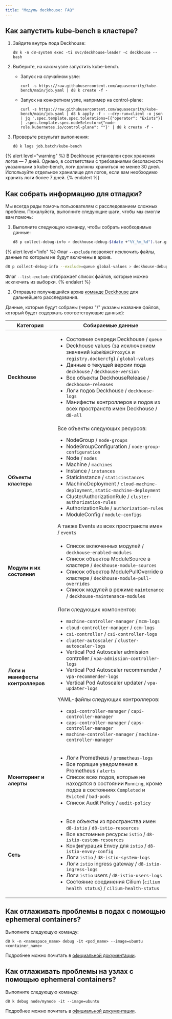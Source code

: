 ```yaml
---
title: "Модуль deckhouse: FAQ"
---
```


## Как запустить kube-bench в кластере?

1. Зайдите внутрь пода Deckhouse:

   ```shell
   d8 k -n d8-system exec -ti svc/deckhouse-leader -c deckhouse -- bash
   ```

1. Выберите, на каком узле запустить kube-bench.

   * Запуск на случайном узле:

     ```shell
     curl -s https://raw.githubusercontent.com/aquasecurity/kube-bench/main/job.yaml | d8 k create -f -
     ```

   * Запуск на конкретном узле, например на control-plane:

     ```shell
     curl -s https://raw.githubusercontent.com/aquasecurity/kube-bench/main/job.yaml | d8 k apply -f - --dry-run=client -o json | jq '.spec.template.spec.tolerations=[{"operator": "Exists"}] | .spec.template.spec.nodeSelector={"node-role.kubernetes.io/control-plane": ""}' | d8 k create -f -
     ```

1. Проверьте результат выполнения:

   ```shell
   d8 k logs job.batch/kube-bench
   ```

{% alert level="warning" %}
В Deckhouse установлен срок хранения логов — 7 дней. Однако, в соответствии с требованиями безопасности указанными в kube-bench, логи должны храниться не менее 30 дней. Используйте отдельное хранилище для логов, если вам необходимо хранить логи более 7 дней.
{% endalert %}

## Как собрать информацию для отладки?

Мы всегда рады помочь пользователям с расследованием сложных проблем. Пожалуйста, выполните следующие шаги, чтобы мы смогли вам помочь:

1. Выполните следующую команду, чтобы собрать необходимые данные:

   ```sh
   d8 p collect-debug-info > deckhouse-debug-$(date +"%Y_%m_%d").tar.gz
   ```

{% alert level="info" %}
Флаг `--exclude` позволяет исключить файлы, данные по которым не будут включены в архив.
   ```sh
   d8 p collect-debug-info --exclude=queue global-values > deckhouse-debug-$(date +"%Y_%m_%d").tar.gz
   ```
Флаг `--list-exclude` отображает список файлов, которые можно исключить из выборки.
{% endalert %}

2. Отправьте получившийся архив [команде Deckhouse](https://github.com/deckhouse/deckhouse/issues/new/choose) для дальнейшего расследования.

Данные, которые будут собраны (через "/" указаны название файлов, который будет содержать соответствующие данные):

<table>
  <thead>
    <tr>
      <th>Категория</th>
      <th>Собираемые данные</th>
    </tr>
  </thead>
  <tbody>
    <tr>
      <td><strong>Deckhouse</strong></td>
      <td>
        <ul>
          <li>Состояние очереди Deckhouse / <code>queue</code></li>
          <li>Deckhouse values (за исключением значений <code>kubeRBACProxyCA</code> и <code>registry.dockercfg</code>) / <code>global-values</code></li>
          <li>Данные о текущей версии пода <code>deckhouse</code> / <code>deckhouse-version</code></li>
          <li>Все объекты DeckhouseRelease / <code>deckhouse-releases</code></li>
          <li>Логи подов Deckhouse / <code>deckhouse-logs</code></li>
          <li>Манифесты контроллеров и подов из всех пространств имен Deckhouse / <code>d8-all</code></li>
        </ul>
      </td>
    </tr>
    <tr>
      <td><strong>Объекты кластера</strong></td>
      <td>
        Все объекты следующих ресурсов:
        <ul>
          <li>NodeGroup / <code>node-groups</code></li>
          <li>NodeGroupConfiguration / <code>node-group-configuration</code></li>
          <li>Node / <code>nodes</code></li>
          <li>Machine / <code>machines</code></li>
          <li>Instance / <code>instances</code></li>
          <li>StaticInstance / <code>staticinstances</code></li>
          <li>MachineDeployment / <code>cloud-machine-deployment</code>, <code>static-machine-deployment</code></li>
          <li>ClusterAuthorizationRule / <code>cluster-authorization-rules</code></li>
          <li>AuthorizationRule / <code>authorization-rules</code></li>
          <li>ModuleConfig / <code>module-configs</code></li>
        </ul>
        А также Events из всех пространств имен / <code>events</code>
      </td>
    </tr>
    <tr>
      <td><strong>Модули и их состояния</strong></td>
      <td>
        <ul>
          <li>Список включенных модулей / <code>deckhouse-enabled-modules</code></li>
          <li>Список объектов ModuleSource в кластере / <code>deckhouse-module-sources</code></li>
          <li>Список объектов ModulePullOverride в кластере / <code>deckhouse-module-pull-overrides</code></li>
          <li>Список модулей в режиме <code>maintenance</code> / <code>deckhouse-maintenance-modules</code></li>
        </ul>
      </td>
    </tr>
    <tr>
      <td><strong>Логи и манифесты контроллеров</strong></td>
      <td>
        Логи следующих компонентов:
        <ul>
          <li><code>machine-controller-manager</code> / <code>mcm-logs</code></li>
          <li><code>cloud-controller-manager</code> / <code>ccm-logs</code></li>
          <li><code>csi-controller</code> / <code>csi-controller-logs</code></li>
          <li><code>cluster-autoscaler</code> / <code>cluster-autoscaler-logs</code></li>
          <li>Vertical Pod Autoscaler admission controller / <code>vpa-admission-controller-logs</code></li>
          <li>Vertical Pod Autoscaler recommender / <code>vpa-recommender-logs</code></li>
          <li>Vertical Pod Autoscaler updater / <code>vpa-updater-logs</code></li>
        </ul>
        YAML-файлы следующих контроллеров:
        <ul>
          <li><code>capi-controller-manager</code> / <code>capi-controller-manager</code></li>
          <li><code>caps-controller-manager</code> / <code>caps-controller-manager</code></li>
          <li><code>machine-controller-manager</code> / <code>machine-controller-manager</code></li>
        </ul>
      </td>
    </tr>
    <tr>
      <td><strong>Мониторинг и алерты</strong></td>
      <td>
        <ul>
          <li>Логи Prometheus / <code>prometheus-logs</code></li>
          <li>Все горящие уведомления в Prometheus / <code>alerts</code></li>
          <li>Список всех подов, которые не находятся в состоянии <code>Running</code>, кроме подов в состояниях <code>Completed</code> и <code>Evicted</code> / <code>bad-pods</code></li>
          <li>Список Audit Policy / <code>audit-policy</code></li>
        </ul>
      </td>
    </tr>
    <tr>
      <td><strong>Сеть</strong></td>
      <td>
        <ul>
          <li>Все объекты из пространства имен <code>d8-istio</code> / <code>d8-istio-resources</code></li>
          <li>Все кастомные ресурсы <code>istio</code> / <code>d8-istio-custom-resources</code></li>
          <li>Конфигурация Envoy для <code>istio</code> / <code>d8-istio-envoy-config</code></li>
          <li>Логи <code>istio</code> / <code>d8-istio-system-logs</code></li>
          <li>Логи <code>istio</code> ingress gateway / <code>d8-istio-ingress-logs</code></li>
          <li>Логи <code>istio</code> users / <code>d8-istio-users-logs</code></li>
          <li>Состояние соединения Cilium (<code>cilium health status</code>) / <code>cilium-health-status</code></li>
        </ul>
      </td>
    </tr>
  </tbody>
</table>

## Как отлаживать проблемы в подах с помощью ephemeral containers?

Выполните следующую команду:

```shell
d8 k -n <namespace_name> debug -it <pod_name> --image=ubuntu <container_name>
```

Подробнее можно почитать в [официальной документации](https://kubernetes.io/docs/tasks/debug/debug-application/debug-running-pod/#ephemeral-container).

## Как отлаживать проблемы на узлах с помощью ephemeral containers?

Выполните следующую команду:

```shell
d8 k debug node/mynode -it --image=ubuntu
```

Подробнее можно почитать в [официальной документации](https://kubernetes.io/docs/tasks/debug/debug-application/debug-running-pod/#node-shell-session).
